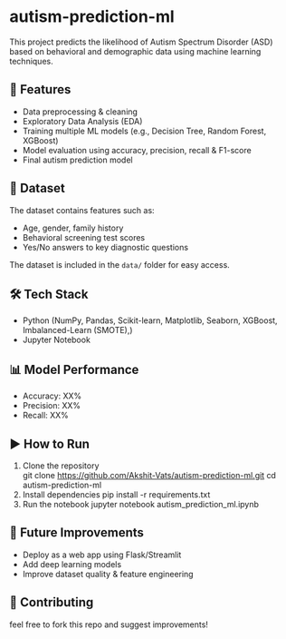 # autism-prediction-ml

This project predicts the likelihood of Autism Spectrum Disorder (ASD) based on behavioral and demographic data using machine learning techniques.  

## 🚀 Features  
- Data preprocessing & cleaning  
- Exploratory Data Analysis (EDA)  
- Training multiple ML models (e.g., Decision Tree, Random Forest, XGBoost)  
- Model evaluation using accuracy, precision, recall & F1-score  
- Final autism prediction model  

## 📂 Dataset  
The dataset contains features such as:  
- Age, gender, family history  
- Behavioral screening test scores  
- Yes/No answers to key diagnostic questions

The dataset is included in the `data/` folder for easy access.

## 🛠️ Tech Stack  
- Python (NumPy, Pandas, Scikit-learn, Matplotlib, Seaborn, XGBoost, Imbalanced-Learn (SMOTE),)  
- Jupyter Notebook  

## 📊 Model Performance  
- Accuracy: XX%  
- Precision: XX%  
- Recall: XX%  

## ▶️ How to Run  
1. Clone the repository  
   git clone https://github.com/Akshit-Vats/autism-prediction-ml.git
   cd autism-prediction-ml
2. Install dependencies
   pip install -r requirements.txt
3. Run the notebook
   jupyter notebook autism_prediction_ml.ipynb

## 📜 Future Improvements
- Deploy as a web app using Flask/Streamlit
- Add deep learning models
- Improve dataset quality & feature engineering

## 🤝 Contributing
feel free to fork this repo and suggest improvements!
